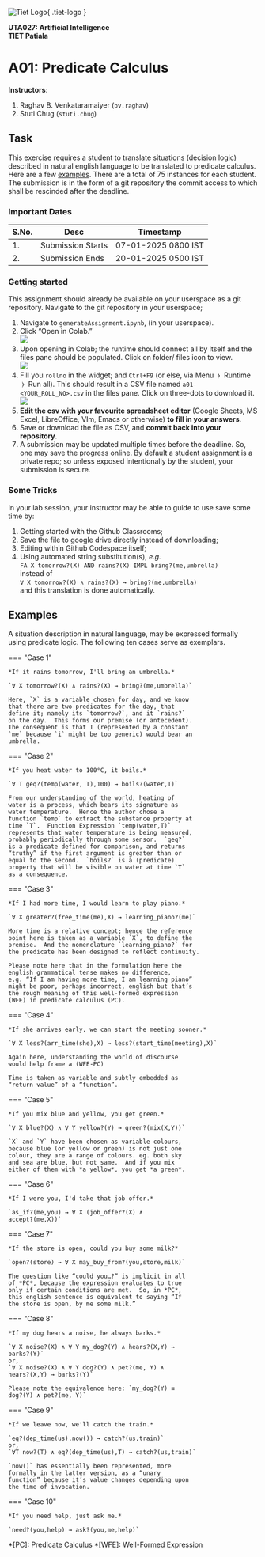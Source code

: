 <!-- <img src="assets/tiet-logo.svg" style="height:2.9em; filter: invert(30%) sepia(26%) saturate(6248%) hue-rotate(345deg) brightness(83%) contrast(84%); margin-right:.5em; float:left"/> -->

![Tiet Logo](assets/tiet-logo.svg){ .tiet-logo }

**UTA027: Artificial Intelligence**  
**TIET Patiala**

# A01: Predicate Calculus


**Instructors**:

1. Raghav B. Venkataramaiyer (`bv.raghav`)
2. Stuti Chug (`stuti.chug`)

## Task ##

This exercise requires a student to translate
situations (decision logic) described in natural
english language to be translated to predicate
calculus.  Here are a few [examples](#examples).  There
are a total of 75 instances for each student.  The
submission is in the form of a git repository the
commit access to which shall be rescinded after the
deadline.

### Important Dates ###

| S.No. | Desc              | Timestamp           |
|-------|-------------------|---------------------|
| 1.    | Submission Starts | 07-01-2025 0800 IST |
| 2.    | Submission Ends   | 20-01-2025 0500 IST |

### Getting started ###

This assignment should already be available on your
userspace as a git repository.  Navigate to the git
repository in your userspace;

1. Navigate to `generateAssignment.ipynb`, (in your userspace).
2. Click “Open in Colab.”  
   ![](./assets/open-in-colab.png)
3. Upon opening in Colab; the runtime should connect
   all by itself and the files pane should be
   populated. Click on folder/ files icon to view.  
   ![](./assets/files-pane.png)
4. Fill you `rollno` in the widget; and `Ctrl+F9` (or
   else, via Menu  ⧽  Runtime  ⧽  Run all).  This
   should result in a CSV file named
   `a01-<YOUR_ROLL_NO>.csv` in the files
   pane.  Click on three-dots to download it.  
   ![](./assets/file-download.png)
5. **Edit the csv with your favourite spreadsheet
   editor** (Google Sheets, MS Excel, LibreOffice, VIm,
   Emacs or otherwise) **to fill in your answers**.
6. Save or download the file as CSV, and **commit back
   into your repository**.
7. A submission may be updated multiple times before
   the deadline.  So, one may save the progress online.
   By default a student assignment is a private repo;
   so unless exposed intentionally by the student, your
   submission is secure.

### Some Tricks ###
In your lab session, your instructor may be able to
guide to use save some time by:

1. Getting started with the Github Classrooms;
2. Save the file to google drive directly instead of
   downloading;
2. Editing within Github Codespace itself;
2. Using automated string substitution(s), *e.g.*  
   `FA X tomorrow?(X) AND rains?(X) IMPL
   bring?(me,umbrella)`  
   instead of  
   `∀ X tomorrow?(X) ∧ rains?(X) → bring?(me,umbrella)`  
   and this translation is done automatically.

## Examples ##

A situation description in natural language, may be
expressed formally using predicate logic.  The
following ten cases serve as exemplars.

=== "Case 1"

    *If it rains tomorrow, I'll bring an umbrella.*

    `∀ X tomorrow?(X) ∧ rains?(X) → bring?(me,umbrella)`

    Here, `X` is a variable chosen for day, and we know
    that there are two predicates for the day, that
    define it; namely its `tomorrow?`, and it `rains?`
    on the day.  This forms our premise (or antecedent).
    The consequent is that I (represented by a constant
    `me` because `i` might be too generic) would bear an
    umbrella.
 

=== "Case 2"

    *If you heat water to 100°C, it boils.*

    `∀ T geq?(temp(water, T),100) → boils?(water,T)`

    From our understanding of the world, heating of
    water is a process, which bears its signature as
    water temperature.  Hence the author chose a
    function `temp` to extract the substance property at
    time `T`.  Function Expression `temp(water,T)`
    represents that water temperature is being measured,
    probably periodically through some sensor.  `geq?`
    is a predicate defined for comparison, and returns
    “truthy” if the first argument is greater than or
    equal to the second.  `boils?` is a (predicate)
    property that will be visible on water at time `T`
    as a consequence.
 

=== "Case 3"

    *If I had more time, I would learn to play piano.*

    `∀ X greater?(free_time(me),X) → learning_piano?(me)`

    More time is a relative concept; hence the reference
    point here is taken as a variable `X`, to define the
    premise.  And the nomenclature `learning_piano?` for
    the predicate has been designed to reflect continuity.

    Please note here that in the formulation here the
    english grammatical tense makes no difference,
    e.g. “If I am having more time, I am learning piano”
    might be poor, perhaps incorrect, english but that’s
    the rough meaning of this well-formed expression
    (WFE) in predicate calculus (PC).
 

=== "Case 4"

    *If she arrives early, we can start the meeting sooner.*

    `∀ X less?(arr_time(she),X) → less?(start_time(meeting),X)`

    Again here, understanding the world of discourse
    would help frame a (WFE-PC)

    Time is taken as variable and subtly embedded as
    “return value” of a “function”.
 

=== "Case 5"

    *If you mix blue and yellow, you get green.*

    `∀ X blue?(X) ∧ ∀ Y yellow?(Y) → green?(mix(X,Y))`

    `X` and `Y` have been chosen as variable colours,
    because blue (or yellow or green) is not just one
    colour, they are a range of colours. eg. both sky
    and sea are blue, but not same.  And if you mix
    either of them with *a yellow*, you get *a green*.
 

=== "Case 6"

    *If I were you, I'd take that job offer.*

    `as_if?(me,you) → ∀ X (job_offer?(X) ∧
    accept?(me,X))`
 

=== "Case 7"

    *If the store is open, could you buy some milk?*

    `open?(store) → ∀ X may_buy_from?(you,store,milk)`

    The question like “could you…?” is implicit in all
    of *PC*, because the expression evaluates to true
    only if certain conditions are met.  So, in *PC*,
    this english sentence is equivalent to saying “If
    the store is open, by me some milk.”
 

=== "Case 8"

    *If my dog hears a noise, he always barks.*

    `∀ X noise?(X) ∧ ∀ Y my_dog?(Y) ∧ hears?(X,Y) →
    barks?(Y)`  
    or,  
    `∀ X noise?(X) ∧ ∀ Y dog?(Y) ∧ pet?(me, Y) ∧
    hears?(X,Y) → barks?(Y)`

    Please note the equivalence here: `my_dog?(Y) ≡
    dog?(Y) ∧ pet?(me, Y)`
 

=== "Case 9"

    *If we leave now, we'll catch the train.*

    `eq?(dep_time(us),now()) → catch?(us,train)`  
    or,  
    `∀T now?(T) ∧ eq?(dep_time(us),T) → catch?(us,train)`

    `now()` has essentially been represented, more
    formally in the latter version, as a “unary
    function” because it’s value changes depending upon
    the time of invocation.
 

=== "Case 10"

    *If you need help, just ask me.*

    `need?(you,help) → ask?(you,me,help)`

*[PC]: Predicate Calculus
*[WFE]: Well-Formed Expression
